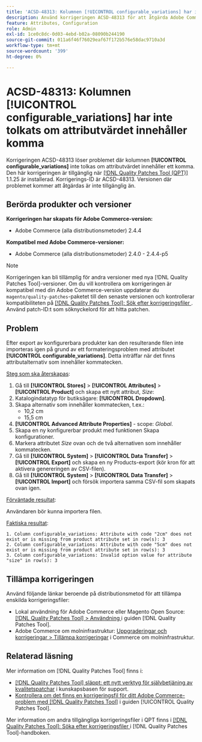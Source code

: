 ```yaml
---
title: 'ACSD-48313: Kolumnen [!UICONTROL configurable_variations] har inte tolkats om attributvärdet innehåller komma'
description: Använd korrigeringen ACSD-48313 för att åtgärda Adobe Commerce-problemet där kolumnen [!UICONTROL configurable_variations] inte tolkas om attributvärdet innehåller ett komma.
feature: Attributes, Configuration
role: Admin
exl-id: 1ce0c8dc-0d03-4ebd-b02a-08090b244190
source-git-commit: 011a6f46f76029eaf67f172b576e58dac9710a3d
workflow-type: tm+mt
source-wordcount: '399'
ht-degree: 0%

---
```


# ACSD-48313: Kolumnen **[!UICONTROL configurable_variations]** har inte tolkats om attributvärdet innehåller komma

Korrigeringen ACSD-48313 löser problemet där kolumnen **[!UICONTROL configurable_variations]** inte tolkas om attributvärdet innehåller ett komma. Den här korrigeringen är tillgänglig när [[!DNL Quality Patches Tool (QPT)]](https://experienceleague.adobe.com/en/docs/commerce-operations/tools/quality-patches-tool/quality-patches-tool-to-self-serve-quality-patches) 1.1.25 är installerad. Korrigerings-ID är ACSD-48313. Versionen där problemet kommer att åtgärdas är inte tillgänglig än.

## Berörda produkter och versioner

**Korrigeringen har skapats för Adobe Commerce-version:**
* Adobe Commerce (alla distributionsmetoder) 2.4.4

**Kompatibel med Adobe Commerce-versioner:**
* Adobe Commerce (alla distributionsmetoder) 2.4.0 - 2.4.4-p5

>[!NOTE]
>
>Korrigeringen kan bli tillämplig för andra versioner med nya [!DNL Quality Patches Tool]-versioner. Om du vill kontrollera om korrigeringen är kompatibel med din Adobe Commerce-version uppdaterar du `magento/quality-patches`-paketet till den senaste versionen och kontrollerar kompatibiliteten på [[!DNL Quality Patches Tool]: Sök efter korrigeringsfiler ](https://experienceleague.adobe.com/tools/commerce-quality-patches/index.html). Använd patch-ID:t som söknyckelord för att hitta patchen.

## Problem

Efter export av konfigurerbara produkter kan den resulterande filen inte importeras igen på grund av ett formateringsproblem med attributet **[!UICONTROL configurable_variations]**. Detta inträffar när det finns attributalternativ som innehåller kommatecken.

<u>Steg som ska återskapas</u>:

1. Gå till **[!UICONTROL Stores]** > **[!UICONTROL Attributes]** > **[!UICONTROL Product]** och skapa ett nytt attribut, _Size_:
1. Katalogindatatyp för butiksägare: **[!UICONTROL Dropdown]**.
1. Skapa alternativ som innehåller kommatecken, t.ex.:
   * 10,2 cm
   * 15,5 cm
1. **[!UICONTROL Advanced Attribute Properties]** - scope: _Global_.
1. Skapa en ny konfigurerbar produkt med funktionen Skapa konfigurationer.
1. Markera attributet _Size_ ovan och de två alternativen som innehåller kommatecken.
1. Gå till **[!UICONTROL System]** > **[!UICONTROL Data Transfer]** > **[!UICONTROL Export]** och skapa en ny Products-export (kör kron för att aktivera genereringen av CSV-filen).
1. Gå till **[!UICONTROL System]** > **[!UICONTROL Data Transfer]** > **[!UICONTROL Import]** och försök importera samma CSV-fil som skapats ovan igen.

<u>Förväntade resultat</u>:

Användaren bör kunna importera filen.

<u>Faktiska resultat</u>:

```
1. Column configurable_variations: Attribute with code "2cm" does not exist or is missing from product attribute set in row(s): 3
2. Column configurable_variations: Attribute with code "5cm" does not exist or is missing from product attribute set in row(s): 3
3. Column configurable_variations: Invalid option value for attribute "size" in row(s): 3
```

## Tillämpa korrigeringen

Använd följande länkar beroende på distributionsmetod för att tillämpa enskilda korrigeringsfiler:

* Lokal användning för Adobe Commerce eller Magento Open Source: [[!DNL Quality Patches Tool] > Användning ](/help/tools/quality-patches-tool/usage.md) i guiden [!DNL Quality Patches Tool].
* Adobe Commerce om molninfrastruktur: [Uppgraderingar och korrigeringar > Tillämpa korrigeringar](https://experienceleague.adobe.com/docs/commerce-cloud-service/user-guide/develop/upgrade/apply-patches.html) i Commerce om molninfrastruktur.


## Relaterad läsning

Mer information om [!DNL Quality Patches Tool] finns i:

* [[!DNL Quality Patches Tool] släppt: ett nytt verktyg för självbetjäning av kvalitetspatchar](https://experienceleague.adobe.com/en/docs/commerce-operations/tools/quality-patches-tool/quality-patches-tool-to-self-serve-quality-patches) i kunskapsbasen för support.
* [Kontrollera om det finns en korrigeringsfil för ditt Adobe Commerce-problem med  [!DNL Quality Patches Tool]](/help/tools/quality-patches-tool/patches-available-in-qpt/check-patch-for-magento-issue-with-magento-quality-patches.md) i guiden [!UICONTROL Quality Patches Tool].


Mer information om andra tillgängliga korrigeringsfiler i QPT finns i [[!DNL Quality Patches Tool]: Söka efter korrigeringsfiler ](https://experienceleague.adobe.com/tools/commerce-quality-patches/index.html) i [!DNL Quality Patches Tool]-handboken.
